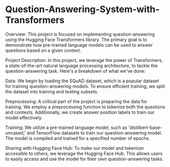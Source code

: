 # Question-Answering-System-with-Transformers

Overview:
This project is focused on implementing question-answering using the Hugging Face Transformers library. The primary goal is to demonstrate how pre-trained language models can be used to answer questions based on a given context.

Project Description:
In this project, we leverage the power of Transformers, a state-of-the-art natural language processing architecture, to tackle the question-answering task. Here's a breakdown of what we've done:

Data: We begin by loading the SQuAD dataset, which is a popular dataset for training question-answering models. To ensure efficient training, we split the dataset into training and testing subsets.

Preprocessing: A critical part of the project is preparing the data for training. We employ a preprocessing function to tokenize both the questions and contexts. Additionally, we create answer position labels to train our model effectively.

Training: We utilize a pre-trained language model, such as 'distilbert-base-uncased,' and TensorFlow datasets to train our question-answering model. The model is compiled and trained for a specified number of epochs.

Sharing with Hugging Face Hub: To make our model and tokenizer accessible to others, we leverage the Hugging Face Hub. This allows users to easily access and use the model for their own question-answering tasks.
